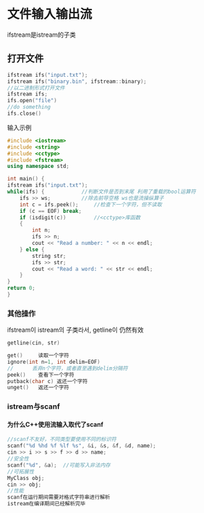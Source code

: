 # **文件输入输出流**

ifstream是istream的子类

## **打开文件**
```C++
ifstream ifs("input.txt");
ifstream ifs("binary.bin", ifstream::binary);
//以二进制形式打开文件
ifstream ifs;
ifs.open("file")
//do something
ifs.close()
```
输入示例
```C++
#include <iostream>
#include <string>
#include <cctype>
#include <fstream>
using namespace std;

int main() {
ifstream ifs("input.txt");
while(ifs) {			//判断文件是否到末尾 利用了重载的bool运算符
	ifs >> ws;  		//除去前导空格 ws也是流操纵算子
	int c = ifs.peek();		//检查下一个字符，但不读取
	if (c == EOF) break;
	if (isdigit(c))			//<cctype>库函数
	{
		int n;
		ifs >> n;
		cout << "Read a number: " << n << endl;
	} else {
		string str;
		ifs >> str;
		cout << "Read a word: " << str << endl;
	}
}
return 0;
}
```

### **其他操作**
ifstream이 istream의 子类라서, 
getline이 仍然有效
```C++
getline(cin, str)
```
```C++
get()     读取一个字符
ignore(int n=1, int delim=EOF)
//	    丢弃n个字符，或者直至遇到delim分隔符
peek()    查看下一个字符
putback(char c) 返还一个字符
unget()   返还一个字符
```

### **istream与scanf**
#### **为什么C++使用流输入取代了scanf**
```C++
//scanf不友好，不同类型要使用不同的标识符
scanf("%d %hd %f %lf %s", &i, &s, &f, &d, name);
cin >> i >> s >> f >> d >> name;
//安全性
scanf("%d", &a);  //可能写入非法内存
//可拓展性
MyClass obj;
cin >> obj;
//性能
scanf在运行期间需要对格式字符串进行解析
istream在编译期间已经解析完毕
```



